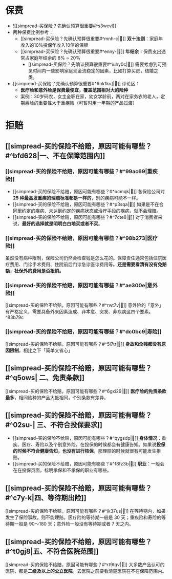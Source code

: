 # 保费
- ![[simpread-买保险？先确认预算很重要#^s3wcvl]]
- 两种保费比例参考：
	- [[simpread-买保险？先确认预算很重要#^mnh-c|📌]] **双十法则**：家庭年收入的10%投保年收入10倍的保额
	- [[simpread-买保险？先确认预算很重要#^enny-|📌]] **年结余**：保费支出通常占家庭年结余的 8% ~ 20%
		- [[simpread-买保险？先确认预算很重要#^iuhy0c|📌]] 需要考虑到可预见时间内一些影响家庭现金流稳定的因素，比如打算买房，结婚之类。
- [[simpread-买保险？先确认预算很重要#^6nk1kv]|📌]] 评论区：
	- **医疗险和意外险是保费最便宜，覆盖范围相对大的险种**
	- 案例：30岁码农，女主全职在家，幼女学龄前，两对在家务农的老人，定期寿险的重要性大于重疾险（可暂时用一年期的产品过渡）
# 拒赔
## [[simpread-买的保险不给赔，原因可能有哪些？#^bfd628|一、不在保障范围内]]
### [[simpread-买的保险不给赔，原因可能有哪些？#^99ac69|重疾险]]
- [[simpread-买的保险不给赔，原因可能有哪些？#^ocmqk|📌]] 各保险公司对 **25 种最高发重疾的理赔标准都是一样的**，别的疾病可能不一样。
- [[simpread-买的保险不给赔，原因可能有哪些？#^p3sqa|📌]] 如果是不在合同里约定的疾病、未达到约定的疾病状态或治疗手段的疾病，就不会理赔。
- [[simpread-买的保险不给赔，原因可能有哪些？#^7cte8|📌]] 对于消费者来说，**最好的选择就是明明白白地买或者不买**。
### [[simpread-买的保险不给赔，原因可能有哪些？#^98b273|医疗险]]
虽然没有病种限制，保险公司仍然会检查钱是怎么花的。保障责任通常包括住院医疗费用、门诊手术费用、住院前后门诊急诊医诊费用等。**还是需要看清有没有免赔额，社保外的费用是否报销。**
### [[simpread-买的保险不给赔，原因可能有哪些？#^ae300e|意外险]]
[[simpread-买的保险不给赔，原因可能有哪些？#^rwt7v|📌]] 意外险的「意外」有严格定义，需要具备外来因素造成、非本意、突发、非疾病这四个要素。  ^83b79c
### [[simpread-买的保险不给赔，原因可能有哪些？#^dc0bc9|寿险]]
[[simpread-买的保险不给赔，原因可能有哪些？#^5l7tr|📌]] **身故和全残都没有原因限制**，相比之下「简单又省心」
## [[simpread-买的保险不给赔，原因可能有哪些？#^q5ows| 二、免责条款]]
 [[simpread-买的保险不给赔，原因可能有哪些？#^6gxi29|📌]] **医疗险的免责条款最多**，相同险种的产品大抵相同，个别条款有差异。
## [[simpread-买的保险不给赔，原因可能有哪些？#^02su-| 三、不符合投保要求]]
- [[simpread-买的保险不给赔，原因可能有哪些？#^qygsdp|📌]] **身体情况**：重疾、医疗、寿险以及个别意外险，在投保的时候都会有健康告知。如果说**投保的时候不符合健康告知，也没有进行核保**，那理赔的时候就很有可能发生拒赔。
- [[simpread-买的保险不给赔，原因可能有哪些？#^f8fz3b|📌]] **职业**：一般会在在投保页面，标明承保和不承保的职业有哪些。
## [[simpread-买的保险不给赔，原因可能有哪些？#^c7y-k|四、等待期出险]] 
[[simpread-买的保险不给赔，原因可能有哪些？#^ik37us|📌]] 在等待期内，如果发生了保险事故，则不能理赔。医疗险的等待期一般是 30 天；重疾险和寿险的等待期一般是 90～180 天；意外险一般没有等待期或者 7 天之内。
## [[simpread-买的保险不给赔，原因可能有哪些？#^t0gj8|五、不符合医院范围]] 
[[simpread-买的保险不给赔，原因可能有哪些？#^rt9tqv|📌]] 大多数产品认可的医院，都是**二级及以上的公立医院**。去医院之前要看清楚医院在不在保障范围内。
